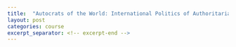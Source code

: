 ```yaml
---
title:  "Autocrats of the World: International Politics of Authoritarianism"
layout: post
categories: course
excerpt_separator: <!-- excerpt-end -->
---
```

